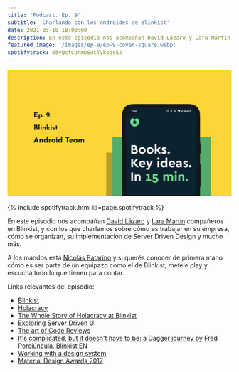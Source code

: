 ```yaml
---
title: 'Podcast. Ep. 9'
subtitle: 'Charlando con los Androides de Blinkist'
date: 2021-03-10 18:00:00
description: En este episodio nos acompañan David Lázaro y Lara Martín compañeros en Blinkist.
featured_image: '/images/ep-9/ep-9-cover-square.webp'
spotifytrack: 05yQcfCuhmDSucTykeqsE2
---
```


![](/images/ep-9/cover-ep-9.webp)

{% include spotifytrack.html id=page.spotifytrack %}

En este episodio nos acompañan [David Lázaro](https://twitter.com/_dlazaro) y [Lara Martín](https://twitter.com/lariki) 
 compañeros en Blinkist, y con los que charlamos sobre cómo es trabajar en su empresa, cómo se organizan, su 
 implementación de Server Driven Design y mucho más.


A los mandos está [Nicolás Patarino](https://twitter.com/npatarino) y si querés conocer de primera mano cómo es ser 
parte de un equipazo como el de Blinkist, metele play y escuchá todo lo que tienen para contar.

Links relevantes del episodio:

* [Blinkist](https://www.blinkist.com/)
* [Holacracy](https://www.holacracy.org/)
* [The Whole Story of Holacracy at Blinkist](https://www.blinkist.com/magazine/posts/whole-story-holacracy-blinkist)
* [Exploring Server Driven UI](https://betterprogramming.pub/exploring-server-driven-ui-cf67b3da919)
* [The art of Code Reviews](https://es.slideshare.net/ThiagoPorcincula/the-art-of-code-reviews)
* [It's complicated, but it doesn't have to be: a Dagger journey by Fred Porciúncula, Blinkist EN](https://www.youtube.com/watch?v=9fn5s8_CYJI)
* [Working with a design system](https://jobandtalent.engineering/https-medium-com-aracem-working-with-a-design-system-f426be09c470)
* [Material Design Awards 2017](https://design.google/library/material-design-awards-2017/)

